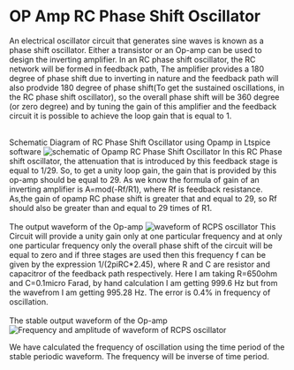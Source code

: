 # OP Amp RC Phase Shift Oscillator
An electrical oscillator circuit that generates sine waves is known as a phase shift oscillator. Either a transistor or an Op-amp can be used to design the inverting amplifier. In an RC phase shift oscillator, the RC network will be formed in feedback path, The amplifier provides a 180 degree of phase shift due to inverting in nature and the feedback path will also prodvide 180 degree of phase shift(To get the sustained oscillations, in the RC phase shift oscillator), so the overall phase shift will be 360 degree (or zero degree) and by tuning the gain of this amplifier and the feedback circuit it is possible to achieve the loop gain that is equal to 1. <br><br>  

Schematic Diagram of RC Phase Shift Oscillator using Opamp in Ltspice software
![schematic of Opamp RC Phase Shift Oscillator](https://user-images.githubusercontent.com/111141190/192093672-fcbfaab0-7fb2-45b8-a96f-73c853352f88.jpg)
In this RC Phase shift oscillator, the attenuation that is introduced by this feedback stage is equal to 1/29. So, to get a unity loop gain, the gain that is provided by this op-amp should be equal to 29. As we know the formula of gain of an inverting amplifier is A=mod(-Rf/R1), where Rf is feedback resistance. As,the gain of opamp RC phase shift is greater that and equal to 29, so Rf should also be greater than and equal to 29 times of R1.
<br><br>
The output waveform of the Op-amp
![waveform of RCPS oscillator](https://user-images.githubusercontent.com/111141190/192093662-e5f0101d-8c0d-42de-90a4-f107c41450ad.jpg)
This Circuit will provide a unity gain only at one particular frequency and at only one particular frequency only the overall phase shift of the circuit will be equal to zero and if three stages are used then this frequency f can be given by the expression 1/(2piRC*2.45), where R and C are resistor and capacitror of the feedback path respectively. Here I am taking R=650ohm and C=0.1micro Farad, by hand calculation I am getting 999.6 Hz but from the wavefrom I am getting 995.28 Hz. The error is 0.4% in frequency of oscillation.
<br><br>
The stable output waveform of the Op-amp
![Frequency and amplitude of waveform of RCPS oscillator](https://user-images.githubusercontent.com/111141190/192093646-6ddf4d81-79f4-4133-83e1-a5e23d8ce24a.jpg)

 We have calculated the frequency of oscillation using the time period of the stable periodic waveform. The frequency will be inverse of time period.
